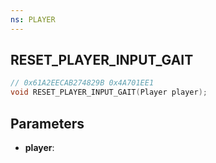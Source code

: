 ```yaml
---
ns: PLAYER
---
```

## RESET_PLAYER_INPUT_GAIT

```c
// 0x61A2EECAB274829B 0x4A701EE1
void RESET_PLAYER_INPUT_GAIT(Player player);
```

## Parameters
* **player**:

